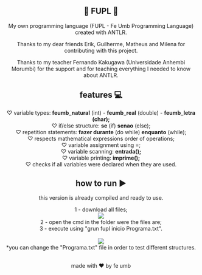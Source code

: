<h2 align="center"> 💖 FUPL 💖 </h2>
<p align="center"> My own programming language (FUPL - Fe Umb Programming Language) created with ANTLR. </p>
<p align="center"> Thanks to my dear friends Erik, Guilherme, Matheus and Milena for contributing with this project. </p>
<p align="center"> Thanks to my teacher Fernando Kakugawa (Universidade Anhembi Morumbi) for the support and for teaching everything I needed to know about ANTLR. </p>
<h2 align="center"> features 💻 </h2>
<div align="center">
♡ variable types: <b>feumb_natural</b> (int) - <b>feumb_real</b> (double) - <b>feumb_letra (char);</b> <br>
♡ if/else structure: <b>se</b> (if) <b>senao</b> (else); <br>
♡ repetition statements: <b>fazer durante</b> (do while) <b>enquanto</b> (while); <br>
♡ respects mathematical expressions order of operations; <br>
♡ variable assignment using =; <br>
♡ variable scanning: <b>entrada();</b> <br>
♡ variable printing: <b>imprime();</b> <br>
♡ checks if all variables were declared when they are used.
</div>
<h2 align="center"> how to run ▶️ </h2>
<div align="center">
<p align="center"> this version is already compiled and ready to use. </p>
1 - download all files; <br>
<img src="https://user-images.githubusercontent.com/31020871/160246670-176ca473-e877-493c-a699-7eb06aac93a3.jpg" /> <br>
2 - open the cmd in the folder were the files are; <br>
3 - execute using "grun fupl inicio Programa.txt". <br> <br>
<img src="https://user-images.githubusercontent.com/31020871/160246150-27e39304-e219-499e-9d27-33ccbad1175b.jpg" /> <br>
*you can change the "Programa.txt" file in order to test different structures. <br><br>
<p> made with ♥ by fe umb </p>
</div>
